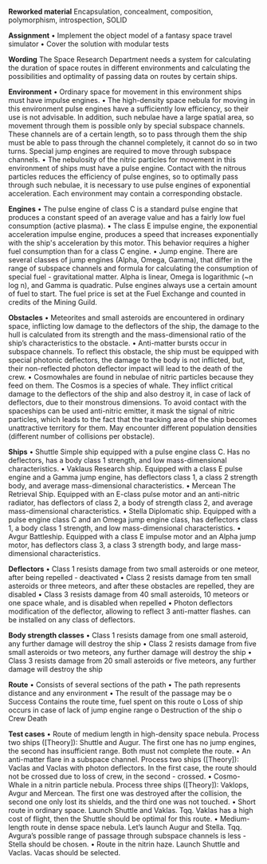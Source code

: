 **Reworked material**
Encapsulation, concealment, composition, polymorphism, introspection, SOLID

**Assignment**
• Implement the object model of a fantasy space travel simulator
• Cover the solution with modular tests

**Wording**
The Space Research Department needs a system for calculating the duration of space routes in different environments and calculating the possibilities and optimality of passing data on routes by certain ships.

**Environment**
• Ordinary space for movement in this environment ships must have impulse engines.
•	The high-density space nebula for moving in this environment pulse engines have a sufficiently low efficiency, so their use is not advisable. In addition, such nebulae have a large spatial area, so movement through them is possible only by special subspace channels. These channels are of a certain length, so to pass through them the ship must be able to pass through the channel completely, it cannot do so in two turns. Special jump engines are required to move through subspace channels.
•	The nebulosity of the nitric particles for movement in this environment of ships must have a pulse engine. Contact with the nitrous particles reduces the efficiency of pulse engines, so to optimally pass through such nebulae, it is necessary to use pulse engines of exponential acceleration.
Each environment may contain a corresponding obstacle.

**Engines**
• The pulse engine of class C is a standard pulse engine that produces a constant speed of an average value and has a fairly low fuel consumption (active plasma).
•	The class E impulse engine, the exponential acceleration impulse engine, produces a speed that increases exponentially with the ship's acceleration by this motor. This behavior requires a higher fuel consumption than for a class C engine.
•	Jump engine. There are several classes of jump engines (Alpha, Omega, Gamma), that differ in the range of subspace channels and formula for calculating the consumption of special fuel - gravitational matter. Alpha is linear, Omega is logarithmic (~n log n), and Gamma is quadratic.
Pulse engines always use a certain amount of fuel to start.
The fuel price is set at the Fuel Exchange and counted in credits of the Mining Guild.

**Obstacles**
• Meteorites and small asteroids are encountered in ordinary space, inflicting low damage to the deflectors of the ship, the damage to the hull is calculated from its strength and the mass-dimensional ratio of the ship’s characteristics to the obstacle.
•	Anti-matter bursts occur in subspace channels. To reflect this obstacle, the ship must be equipped with special photonic deflectors, the damage to the body is not inflicted, but, their non-reflected photon deflector impact will lead to the death of the crew.
•	Cosmowhales are found in nebulae of nitric particles because they feed on them. The Cosmos is a species of whale. They inflict critical damage to the deflectors of the ship and also destroy it, in case of lack of deflectors, due to their monstrous dimensions. To avoid contact with the spaceships can be used anti-nitric emitter, it mask the signal of nitric particles, which leads to the fact that the tracking area of the ship becomes unattractive territory for them. May encounter different population densities (different number of collisions per obstacle).

**Ships**
• Shuttle Simple ship equipped with a pulse engine class C. Has no deflectors, has a body class 1 strength, and low mass-dimensional characteristics.
•	Vaklaus Research ship. Equipped with a class E pulse engine and a Gamma jump engine, has deflectors class 1, a class 2 strength body, and average mass-dimensional characteristics.
•	Mercean The Retrieval Ship. Equipped with an E-class pulse motor and an anti-nitric radiator, has deflectors of class 2, a body of strength class 2, and average mass-dimensional characteristics.
•	Stella Diplomatic ship. Equipped with a pulse engine class C and an Omega jump engine class, has deflectors class 1, a body class 1 strength, and low mass-dimensional characteristics.
•	Avgur Battleship. Equipped with a class E impulse motor and an Alpha jump motor, has deflectors class 3, a class 3 strength body, and large mass-dimensional characteristics.

**Deflectors**
• Class 1 resists damage from two small asteroids or one meteor, after being repelled - deactivated
• Class 2 resists damage from ten small asteroids or three meteors, and after these obstacles are repelled, they are disabled
• Class 3 resists damage from 40 small asteroids, 10 meteors or one space whale, and is disabled when repelled
• Photon deflectors modification of the deflector, allowing to reflect 3 anti-matter flashes. can be installed on any class of deflectors.

**Body strength classes**
• Class 1 resists damage from one small asteroid, any further damage will destroy the ship
• Class 2 resists damage from five small asteroids or two meteors, any further damage will destroy the ship
• Class 3 resists damage from 20 small asteroids or five meteors, any further damage will destroy the ship

**Route**
• Consists of several sections of the path
• The path represents distance and any environment
• The result of the passage may be 
o Success Contains the route time, fuel spent on this route
o Loss of ship occurs in case of lack of jump engine range
o Destruction of the ship
o Crew Death

**Test cases**
•	Route of medium length in high-density space nebula. Process two ships ([Theory]): Shuttle and Augur. The first one has no jump engines, the second has insufficient range. Both must not complete the route.
•	An anti-matter flare in a subspace channel. Process two ships ([Theory]): Vaclas and Vaclas with photon deflectors. In the first case, the route should not be crossed due to loss of crew, in the second - crossed.
•	Cosmo-Whale in a nitrin particle nebula. Process three ships ([Theory]): Vaklops, Avgur and Mercean. The first one was destroyed after the collision, the second one only lost its shields, and the third one was not touched.
•	Short route in ordinary space. Launch Shuttle and Vaklas. Tqq. Vaklas has a high cost of flight, then the Shuttle should be optimal for this route.
•	Medium-length route in dense space nebula. Let’s launch Augur and Stella. Tqq. Avgura’s possible range of passage through subspace channels is less - Stella should be chosen.
• Route in the nitrin haze. Launch Shuttle and Vaclas. Vacas should be selected.
